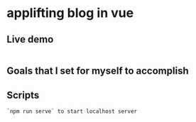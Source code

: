 # applifting blog in vue

## Live demo

```

```

## Goals that I set for myself to accomplish

## Scripts

```
`npm run serve` to start localhost server
```
